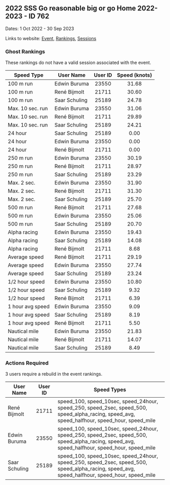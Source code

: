 ## 2022 SSS Go reasonable big or go Home 2022-2023 - ID 762

Dates: 1 Oct 2022 - 30 Sep 2023

Links to website: [Event](https://www.gps-speedsurfing.com/default.aspx?mnu=event&val=762), [Rankings](https://www.gps-speedsurfing.com/default.aspx?mnu=eventranking&val=762), [Sessions](https://www.gps-speedsurfing.com/default.aspx?mnu=eventsessions&val=762)

### Ghost Rankings

These rankings do not have a valid session associated with the event.

| Speed Type | User Name | User ID | Speed (knots) |
| ---------- | --------- | :-----: | :-----------: |
| 100 m run | Edwin Buruma | 23550 | 31.68 |
| 100 m run | René Bijmolt | 21711 | 30.60 |
| 100 m run | Saar Schuling  | 25189 | 24.78 |
| Max. 10 sec. run | Edwin Buruma | 23550 | 31.06 |
| Max. 10 sec. run | René Bijmolt | 21711 | 29.89 |
| Max. 10 sec. run | Saar Schuling  | 25189 | 24.21 |
| 24 hour | Saar Schuling  | 25189 | 0.00 |
| 24 hour | Edwin Buruma | 23550 | 0.00 |
| 24 hour | René Bijmolt | 21711 | 0.00 |
| 250 m run | Edwin Buruma | 23550 | 30.19 |
| 250 m run | René Bijmolt | 21711 | 28.97 |
| 250 m run | Saar Schuling  | 25189 | 23.29 |
| Max. 2 sec. | Edwin Buruma | 23550 | 31.90 |
| Max. 2 sec. | René Bijmolt | 21711 | 31.30 |
| Max. 2 sec. | Saar Schuling  | 25189 | 25.70 |
| 500 m run | René Bijmolt | 21711 | 27.68 |
| 500 m run | Edwin Buruma | 23550 | 25.06 |
| 500 m run | Saar Schuling  | 25189 | 20.70 |
| Alpha racing | Edwin Buruma | 23550 | 19.43 |
| Alpha racing | Saar Schuling  | 25189 | 14.08 |
| Alpha racing | René Bijmolt | 21711 | 8.68 |
| Average speed | René Bijmolt | 21711 | 29.19 |
| Average speed | Edwin Buruma | 23550 | 27.74 |
| Average speed | Saar Schuling  | 25189 | 23.24 |
| 1/2 hour speed | Edwin Buruma | 23550 | 10.80 |
| 1/2 hour speed | Saar Schuling  | 25189 | 9.32 |
| 1/2 hour speed | René Bijmolt | 21711 | 6.39 |
| 1 hour avg speed | Edwin Buruma | 23550 | 9.09 |
| 1 hour avg speed | Saar Schuling  | 25189 | 8.19 |
| 1 hour avg speed | René Bijmolt | 21711 | 5.50 |
| Nautical mile | Edwin Buruma | 23550 | 21.83 |
| Nautical mile | René Bijmolt | 21711 | 14.07 |
| Nautical mile | Saar Schuling  | 25189 | 8.49 |

### Actions Required

3 users require a rebuild in the event rankings.

| User Name | User ID | Speed Types |
| --------- | :-----: | ----------- |
| René Bijmolt | 21711 | speed_100, speed_10sec, speed_24hour, speed_250, speed_2sec, speed_500, speed_alpha_racing, speed_avg, speed_halfhour, speed_hour, speed_mile |
| Edwin Buruma | 23550 | speed_100, speed_10sec, speed_24hour, speed_250, speed_2sec, speed_500, speed_alpha_racing, speed_avg, speed_halfhour, speed_hour, speed_mile |
| Saar Schuling  | 25189 | speed_100, speed_10sec, speed_24hour, speed_250, speed_2sec, speed_500, speed_alpha_racing, speed_avg, speed_halfhour, speed_hour, speed_mile |
